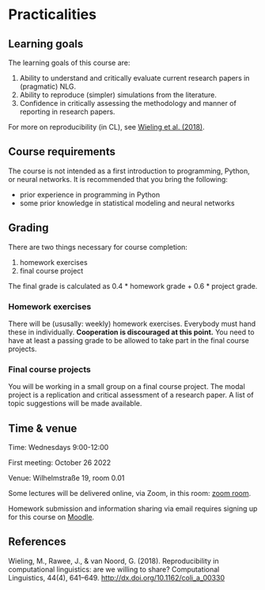 
# Practicalities


## Learning goals

The learning goals of this course are:

1.  Ability to understand and critically evaluate current research papers in (pragmatic) NLG.
2.  Ability to reproduce (simpler) simulations from the literature.
3.  Confidence in critically assessing the methodology and manner of reporting in research papers.

For more on reproducibility (in CL), see [Wieling et al. (2018)](http://dx.doi.org/10.1162/coli_a_00330).


## Course requirements

The course is not intended as a first introduction to programming, Python, or neural networks.
It is recommended that you bring the following:

-   prior experience in programming in Python
-   some prior knowledge in statistical modeling and neural networks


## Grading

There are two things necessary for course completion:

1.  homework exercises
2.  final course project

The final grade is calculated as 0.4 \* homework grade + 0.6 \* project grade.


### Homework exercises

There will be (ususally: weekly) homework exercises.
Everybody must hand these in individually.
**Cooperation is discouraged at this point.**
You need to have at least a passing grade to be allowed to take part in the final course projects.


### Final course projects

You will be working in a small group on a final course project.
The modal project is a replication and critical assessment of a research paper.
A list of topic suggestions will be made available.


## Time & venue

Time: Wednesdays 9:00-12:00

First meeting: October 26 2022

Venue: Wilhelmstraße 19, room 0.01

Some lectures will be delivered online, via Zoom, in this room: [zoom room](https://zoom.us/my/michael.franke.tuebingen).

Homework submission and information sharing via email requires signing up for this course on [Moodle](https://moodle.zdv.uni-tuebingen.de/course/view.php?id=2875).


## References

Wieling, M., Rawee, J., & van Noord, G. (2018). Reproducibility in computational linguistics: are we willing to share? Computational Linguistics, 44(4), 641–649. <http://dx.doi.org/10.1162/coli_a_00330>

